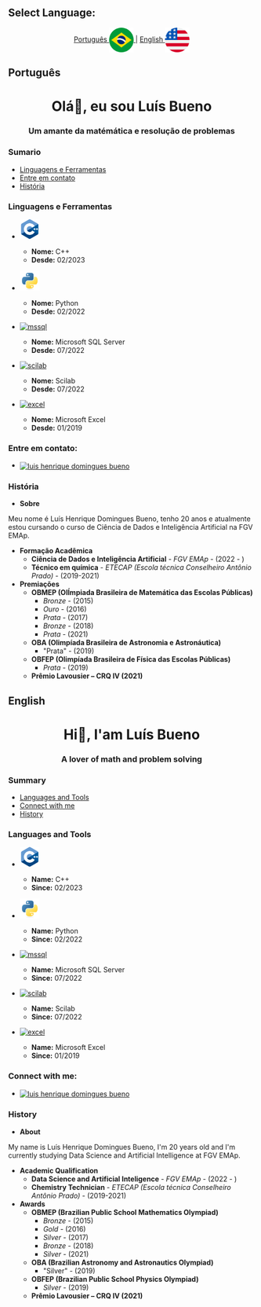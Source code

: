 <!-- Botões de alternância de idioma -->
## Select Language:
<p align="center">
    <a href="#Português">
        Português
        <img align = "center" src = "img/brasil.png" height = 50 width = 50>
    </a>|
    <a href="#English">
        English
        <img align = "center" src = "img/usa.png" height = 50 width = 50>
    </a>
</p>

<!-- Seção em Português -->
## Português
<h1 align="center">Olá👋, eu sou Luís Bueno</h1>
<h3 align="center">Um amante da matémática e resolução de problemas</h3>

### Sumario
+ [Linguagens e Ferramentas](#linguagens-e-ferramentas)
+ [Entre em contato](#entre-em-contato)
+ [História](#história)

### Linguagens e Ferramentas

+ <a href="https://www.w3schools.com/cpp/" target="_blank" rel="noreferrer"><img src = "https://raw.githubusercontent.com/devicons/devicon/master/icons/cplusplus/cplusplus-original.svg" alt = "cplusplus" width = "40" height = "40"></a>
    + **Nome:** C++
    + **Desde:** 02/2023

+ <a href="https://www.python.org" target="_blank" rel="noreferrer"><img src="https://raw.githubusercontent.com/devicons/devicon/master/icons/python/python-original.svg" alt="python" width="40" height="40"/></a>
    + **Nome:** Python
    + **Desde:** 02/2022

+ <a href="https://www.microsoft.com/en-us/sql-server" target="_blank" rel="noreferrer"> <img src="https://www.svgrepo.com/show/303229/microsoft-sql-server-logo.svg" alt="mssql" width="80" height="80"/></a>
    + **Nome:** Microsoft SQL Server
    + **Desde:** 07/2022

+ <a href="https://www.scilab.org" target="_blank" rel="noreferrer"><img src="https://upload.wikimedia.org/wikipedia/commons/b/b1/Scilab_Logo.png" alt="scilab" width="80" height="40"/></a>
    + **Nome:** Scilab
    + **Desde:** 07/2022

+ <a href="https://www.microsoft.com/pt-br/microsoft-365/excel" target="_blank" rel="noreferrer"><img src="https://upload.wikimedia.org/wikipedia/commons/7/73/Microsoft_Excel_2013-2019_logo.svg" alt="excel" width="40" height="40"/></a>
    + **Nome:** Microsoft Excel
    + **Desde:** 01/2019


### Entre em contato:

+ <a href="https://www.linkedin.com/in/luishenriquedominguesbueno?lipi=urn%3Ali%3Apage%3Ad_flagship3_profile_view_base_contact_details%3BNnNIqeaCSk%2BAnZWYbRpd9Q%3D%3D" target="blank"><img align="center" src="https://raw.githubusercontent.com/rahuldkjain/github-profile-readme-generator/master/src/images/icons/Social/linked-in-alt.svg" alt="luis henrique domingues bueno" height="30" width="40" /></a>

### História
+ **Sobre**
<p>
    Meu nome é Luís Henrique Domingues Bueno, tenho 20 anos e atualmente estou cursando o curso de Ciência de Dados e Inteligência Artificial na FGV EMAp.
</p>

+ **Formação Acadêmica**
    + **Ciência de Dados e Inteligência Artificial** - *FGV EMAp* - (2022 - )
    + **Técnico em química** - *ETECAP (Escola técnica Conselheiro Antônio Prado)* - (2019-2021)
+ **Premiações**
    + **OBMEP (OlÍmpiada Brasileira de Matemática das Escolas Públicas)**
        + *Bronze* - (2015)
        + *Ouro* - (2016)
        + *Prata* - (2017)
        + *Bronze* - (2018)
        + *Prata* - (2021)
    + **OBA (Olimpíada Brasileira de Astronomia e Astronáutica)**
        + "Prata" - (2019)
    + **OBFEP (Olimpíada Brasileira de Física das Escolas Públicas)**
        + *Prata* - (2019)
    + **Prêmio Lavousier – CRQ IV (2021)**

<!-- Seção em Inglês -->
## English

<h1 align="center">Hi👋, I'am Luís Bueno</h1>
<h3 align="center">A lover of math and problem solving</h3>

### Summary
+ [Languages and Tools](#languages-and-tools)
+ [Connect with me](#connect-with-me)
+ [History](#history)

### Languages and Tools

+ <a href="https://www.w3schools.com/cpp/" target="_blank" rel="noreferrer"><img src = "https://raw.githubusercontent.com/devicons/devicon/master/icons/cplusplus/cplusplus-original.svg" alt = "cplusplus" width = "40" height = "40"></a>
    + **Name:** C++
    + **Since:** 02/2023

+ <a href="https://www.python.org" target="_blank" rel="noreferrer"><img src="https://raw.githubusercontent.com/devicons/devicon/master/icons/python/python-original.svg" alt="python" width="40" height="40"/></a>
    + **Name:** Python
    + **Since:** 02/2022

+ <a href="https://www.microsoft.com/en-us/sql-server" target="_blank" rel="noreferrer"> <img src="https://www.svgrepo.com/show/303229/microsoft-sql-server-logo.svg" alt="mssql" width="80" height="80"/></a>
    + **Name:** Microsoft SQL Server
    + **Since:** 07/2022

+ <a href="https://www.scilab.org" target="_blank" rel="noreferrer"><img src="https://upload.wikimedia.org/wikipedia/commons/b/b1/Scilab_Logo.png" alt="scilab" width="80" height="40"/></a>
    + **Name:** Scilab
    + **Since:** 07/2022

+ <a href="https://www.microsoft.com/pt-br/microsoft-365/excel" target="_blank" rel="noreferrer"><img src="https://upload.wikimedia.org/wikipedia/commons/7/73/Microsoft_Excel_2013-2019_logo.svg" alt="excel" width="40" height="40"/></a>
    + **Name:** Microsoft Excel
    + **Since:** 01/2019

### Connect with me:

+ <a href="https://www.linkedin.com/in/luishenriquedominguesbueno?lipi=urn%3Ali%3Apage%3Ad_flagship3_profile_view_base_contact_details%3BNnNIqeaCSk%2BAnZWYbRpd9Q%3D%3D" target="blank"><img align="center" src="https://raw.githubusercontent.com/rahuldkjain/github-profile-readme-generator/master/src/images/icons/Social/linked-in-alt.svg" alt="luis henrique domingues bueno" height="30" width="40" /></a>

### History
+ **About**
<p>
    My name is Luís Henrique Domingues Bueno, I'm 20 years old and I'm currently studying Data Science and Artificial Intelligence at FGV EMAp.
</p>

+ **Academic Qualification**
    + **Data Science and Artificial Inteligence** - *FGV EMAp* - (2022 - )
    + **Chemistry Technician** - *ETECAP (Escola técnica Conselheiro Antônio Prado)* - (2019-2021)
+ **Awards**
    + **OBMEP (Brazilian Public School Mathematics Olympiad)**
        + *Bronze* - (2015)
        + *Gold* - (2016)
        + *Silver* - (2017)
        + *Bronze* - (2018)
        + *Silver* - (2021)
    + **OBA (Brazilian Astronomy and Astronautics Olympiad)**
        + "Silver" - (2019)
    + **OBFEP (Brazilian Public School Physics Olympiad)**
        + *Silver* - (2019)
    + **Prêmio Lavousier – CRQ IV (2021)**
